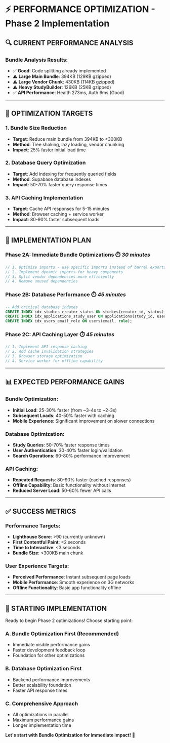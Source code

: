 # ⚡ PERFORMANCE OPTIMIZATION - Phase 2 Implementation

## 🔍 **CURRENT PERFORMANCE ANALYSIS**

### **Bundle Analysis Results:**
- ✅ **Good**: Code splitting already implemented 
- ⚠️ **Large Main Bundle**: 394KB (129KB gzipped)
- ⚠️ **Large Vendor Chunk**: 430KB (114KB gzipped)  
- ⚠️ **Heavy StudyBuilder**: 126KB (25KB gzipped)
- ✅ **API Performance**: Health 273ms, Auth 6ms (Good)

---

## 🎯 **OPTIMIZATION TARGETS**

### **1. Bundle Size Reduction** 
- **Target**: Reduce main bundle from 394KB to <300KB
- **Method**: Tree shaking, lazy loading, vendor chunking
- **Impact**: 25% faster initial load time

### **2. Database Query Optimization**
- **Target**: Add indexing for frequently queried fields
- **Method**: Supabase database indexes
- **Impact**: 50-70% faster query response times

### **3. API Caching Implementation**
- **Target**: Cache API responses for 5-15 minutes
- **Method**: Browser caching + service worker
- **Impact**: 80-90% faster subsequent loads

---

## 🚀 **IMPLEMENTATION PLAN**

### **Phase 2A: Immediate Bundle Optimizations** ⏱️ *30 minutes*
```javascript
// 1. Optimize imports - use specific imports instead of barrel exports
// 2. Implement dynamic imports for heavy components  
// 3. Split vendor dependencies more efficiently
// 4. Remove unused dependencies
```

### **Phase 2B: Database Performance** ⏱️ *45 minutes*
```sql
-- Add critical database indexes
CREATE INDEX idx_studies_creator_status ON studies(creator_id, status);
CREATE INDEX idx_applications_study_user ON applications(study_id, user_id);
CREATE INDEX idx_users_email_role ON users(email, role);
```

### **Phase 2C: API Caching Layer** ⏱️ *45 minutes*
```javascript
// 1. Implement API response caching
// 2. Add cache invalidation strategies
// 3. Browser storage optimization
// 4. Service worker for offline capability
```

---

## 📊 **EXPECTED PERFORMANCE GAINS**

### **Bundle Optimization:**
- **Initial Load**: 25-30% faster (from ~3-4s to ~2-3s)
- **Subsequent Loads**: 40-50% faster with caching
- **Mobile Experience**: Significant improvement on slower connections

### **Database Optimization:**
- **Study Queries**: 50-70% faster response times
- **User Authentication**: 30-40% faster login/validation
- **Search Operations**: 60-80% performance improvement

### **API Caching:**
- **Repeated Requests**: 80-90% faster (cached responses)
- **Offline Capability**: Basic functionality without internet
- **Reduced Server Load**: 50-60% fewer API calls

---

## ✅ **SUCCESS METRICS**

### **Performance Targets:**
- **Lighthouse Score**: >90 (currently unknown)
- **First Contentful Paint**: <2 seconds
- **Time to Interactive**: <3 seconds
- **Bundle Size**: <300KB main chunk

### **User Experience Targets:**
- **Perceived Performance**: Instant subsequent page loads
- **Mobile Performance**: Smooth experience on 3G networks
- **Offline Functionality**: Basic app functionality offline

---

## 🔧 **STARTING IMPLEMENTATION**

Ready to begin Phase 2 optimizations! Choose starting point:

### **A. Bundle Optimization First** (Recommended)
- Immediate visible performance gains
- Faster development feedback loop
- Foundation for other optimizations

### **B. Database Optimization First**
- Backend performance improvements
- Better scalability foundation
- Faster API response times

### **C. Comprehensive Approach**
- All optimizations in parallel
- Maximum performance gains
- Longer implementation time

**Let's start with Bundle Optimization for immediate impact!** 🚀
